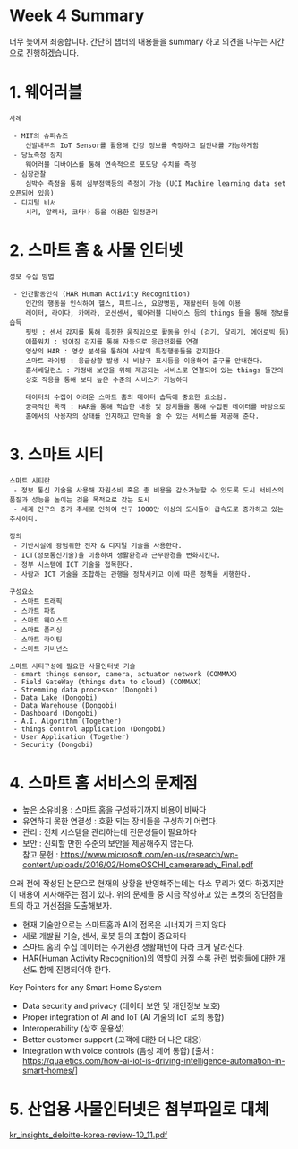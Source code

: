 # Week 4 Summary
 너무 늦어져 죄송합니다.
 간단히 챕터의 내용들을 summary 하고 의견을 나누는 시간으로 진행하겠습니다.
  
  # 1. 웨어러블
  
    사례
 
     - MIT의 슈퍼슈즈
        신발내부의 IoT Sensor를 활용해 건강 정보를 측정하고 길안내를 가능하게함
     - 당뇨측정 장치
        웨어러블 디바이스를 통해 연속적으로 포도당 수치를 측정
     - 심장관찰
        심박수 측정을 통해 심부정맥등의 측정이 가능 (UCI Machine learning data set 오픈되어 있음)
     - 디지털 비서
        시리, 알렉사, 코타나 등을 이용한 일정관리
     
  # 2. 스마트 홈 & 사물 인터넷
  
    정보 수집 방법
    
     - 인간활동인식 (HAR Human Activity Recognition)
        인간의 행동을 인식하여 헬스, 피트니스, 요양병원, 재활센터 등에 이용
        레이터, 라이다, 카메라, 모션센서, 웨어러블 디바이스 등의 things 들을 통해 정보를 습득        
        핏빗 : 센서 감지를 통해 특정한 움직임으로 활동을 인식 (걷기, 달리기, 에어로빅 등)
        애플워치 : 넘어짐 감지를 통해 자동으로 응급전화를 연결
        영상의 HAR : 영상 분석을 통하여 사람의 특정행동들을 감지한다.
        스마트 라이팅 : 응급상황 발생 시 비상구 표시등을 이용하여 출구를 안내한다.
        홈서베일런스 : 가정내 보안을 위해 제공되는 서비스로 연결되어 있는 things 뜰간의 
        상호 작용을 통해 보다 높은 수준의 서비스가 가능하다
        
        데이터의 수집이 어려운 스마트 홈의 데이터 습득에 중요한 요소임.
        궁극적인 목적 : HAR을 통해 학습한 내용 및 장치들을 통해 수집된 데이터를 바탕으로 
        홈에서의 사용자의 상태를 인지하고 만족을 줄 수 있는 서비스를 제공해 준다.
 
 # 3. 스마트 시티
  
    스마트 시티란
     - 정보 통신 기술을 사용해 자원소비 혹은 총 비용을 감소가능할 수 있도록 도시 서비스의 품질과 성능을 높이는 것을 목적으로 갖는 도시
     - 세계 인구의 증가 추세로 인하여 인구 1000만 이상의 도시들이 급속도로 증가하고 있는 추세이다.
     
    정의 
     - 기반시설에 광범위한 전자 & 디지털 기술을 사용한다.
     - ICT(정보통신기술)을 이용하여 생활환경과 근무환경을 변화시킨다.
     - 정부 시스템에 ICT 기술을 접목한다.
     - 사람과 ICT 기술을 조합하는 관행을 정착시키고 이에 따른 정책을 시행한다.
     
    구성요소
     - 스마트 트래픽
     - 스카트 파킹
     - 스마트 웨이스트
     - 스마트 폴리싱
     - 스마트 라이팅
     - 스마트 거버넌스
     
    스마트 시티구성에 필요한 사물인터넷 기술
     - smart things sensor, camera, actuator network (COMMAX)
     - Field GateWay (things data to cloud) (COMMAX)
     - Stremming data processor (Dongobi)
     - Data Lake (Dongobi)
     - Data Warehouse (Dongobi)
     - Dashboard (Dongobi)
     - A.I. Algorithm (Together)
     - things control application (Dongobi)
     - User Application (Together)
     - Security (Dongobi)
    
# 4. 스마트 홈 서비스의 문제점  

   - 높은 소유비용 : 스마트 홈을 구성하기까지 비용이 비싸다
- 유연하지 못한 연결성 : 호환 되는 장비들을 구성하기 어렵다.
- 관리 : 전체 시스템을 관리하는데 전문성들이 필요하다
- 보안 : 신뢰할 만한 수준의 보안을 제공해주지 않는다.         
 참고 문헌 : https://www.microsoft.com/en-us/research/wp-content/uploads/2016/02/HomeOSCHI_cameraready_Final.pdf    

오래 전에 작성된 논문으로 현재의 상황을 반영해주는데는 다소 무리가 있다 하겠지만
이 내용이 시사해주는 점이 있다.
위의 문제들 중 지금 작성하고 있는 포켓의 장단점을 토의 하고 개선점을 도출해보자.

- 현재 기술만으로는 스마트홈과 AI의 접목은 시너지가 크지 않다
- 새로 개발될 기술, 센서, 로봇 등의 조합이 중요하다
- 스마트 홈의 수집 데이터는 주거환경 생활패턴에 따라 크게 달라진다.
- HAR(Human Activity Recognition)의 역할이 커질 수록 관련 법령들에 대한 개선도 함께 진행되어야 한다.

Key Pointers for any Smart Home System
- Data security and privacy (데이터 보안 및 개인정보 보호)
- Proper integration of AI and IoT (AI 기술의 IoT 로의 통합)
- Interoperability (상호 운용성)
- Better customer support (고객에 대한 더 나은 대응)
- Integration with voice controls (음성 제어 통합)
[출처 : https://qualetics.com/how-ai-iot-is-driving-intelligence-automation-in-smart-homes/]
    

# 5. 산업용 사물인터넷은 첨부파일로 대체
[kr_insights_deloitte-korea-review-10_11.pdf](https://github.com/sjh8543/dongobi-iotseminar/files/6751380/kr_insights_deloitte-korea-review-10_11.pdf)

